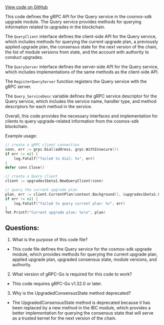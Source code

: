 [View code on GitHub](https://github.com/cosmos/cosmos-sdk.git/api/cosmos/upgrade/v1beta1/query_grpc.pb.go)

This code defines the gRPC API for the Query service in the cosmos-sdk upgrade module. The Query service provides methods for querying information related to upgrades in the blockchain. 

The `QueryClient` interface defines the client-side API for the Query service, which includes methods for querying the current upgrade plan, a previously applied upgrade plan, the consensus state for the next version of the chain, the list of module versions from state, and the account with authority to conduct upgrades. 

The `QueryServer` interface defines the server-side API for the Query service, which includes implementations of the same methods as the client-side API. 

The `RegisterQueryServer` function registers the Query service with the gRPC server. 

The `Query_ServiceDesc` variable defines the gRPC service descriptor for the Query service, which includes the service name, handler type, and method descriptors for each method in the service. 

Overall, this code provides the necessary interfaces and implementation for clients to query upgrade-related information from the cosmos-sdk blockchain. 

Example usage:

```go
// create a gRPC client connection
conn, err := grpc.Dial(address, grpc.WithInsecure())
if err != nil {
    log.Fatalf("failed to dial: %v", err)
}
defer conn.Close()

// create a Query client
client := upgradev1beta1.NewQueryClient(conn)

// query the current upgrade plan
plan, err := client.CurrentPlan(context.Background(), &upgradev1beta1.QueryCurrentPlanRequest{})
if err != nil {
    log.Fatalf("failed to query current plan: %v", err)
}
fmt.Printf("Current upgrade plan: %v\n", plan)
```
## Questions: 
 1. What is the purpose of this code file?
- This code file defines the Query service for the cosmos-sdk upgrade module, which provides methods for querying the current upgrade plan, applied upgrade plan, upgraded consensus state, module versions, and authority.

2. What version of gRPC-Go is required for this code to work?
- This code requires gRPC-Go v1.32.0 or later.

3. Why is the UpgradedConsensusState method deprecated?
- The UpgradedConsensusState method is deprecated because it has been replaced by a new method in the IBC module, which provides a better implementation for querying the consensus state that will serve as a trusted kernel for the next version of the chain.